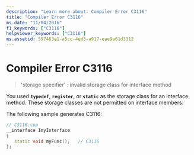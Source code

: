 ```yaml
---
description: "Learn more about: Compiler Error C3116"
title: "Compiler Error C3116"
ms.date: "11/04/2016"
f1_keywords: ["C3116"]
helpviewer_keywords: ["C3116"]
ms.assetid: 597463e1-a5cc-4ed3-a917-eae9a61d3312
---
```

# Compiler Error C3116

> 'storage specifier' : invalid storage class for interface method

You used **`typedef`**, **`register`**, or **`static`** as the storage class for an interface method. These storage classes are not permitted on interface members.

The following sample generates C3116:

```cpp
// C3116.cpp
__interface ImyInterface
{
   static void myFunc();   // C3116
};
```
